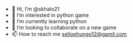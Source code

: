 - 👋 Hi, I’m @skhalo21
- 👀 I’m interested in python game
- 🌱 I’m currently learning python 
- 💞️ I’m looking to collaborate on a new game 
- 📫 How to reach me sellophungo12@gamil.com

<!---
skhalo21/skhalo21 is a ✨ special ✨ repository because its `README.md` (this file) appears on your GitHub profile.
You can click the Preview link to take a look at your changes.
--->
